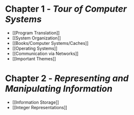 # Chapter 1 - _Tour of Computer Systems_
- [[Program Translation]]
- [[System Organization]]
- [[Books/Computer Systems/Caches]]
- [[Operating Systems]]
- [[Communication via Networks]]
- [[Important Themes]]

# Chapter 2 - _Representing and Manipulating Information_
- [[Information Storage]]
- [[Integer Representations]]